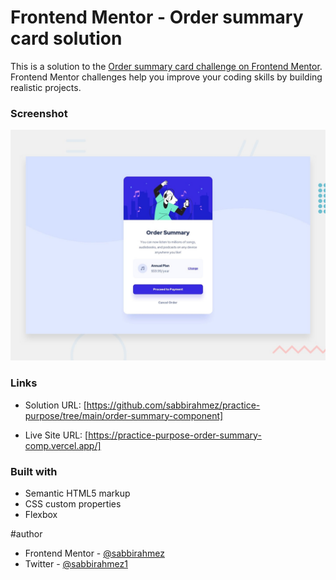 # Frontend Mentor - Order summary card solution

This is a solution to the [Order summary card challenge on Frontend Mentor](https://www.frontendmentor.io/challenges/order-summary-component-QlPmajDUj). Frontend Mentor challenges help you improve your coding skills by building realistic projects. 

### Screenshot

![screenshot](preview.jpg)

### Links

- Solution URL: [https://github.com/sabbirahmez/practice-purpose/tree/main/order-summary-component]

- Live Site URL: [https://practice-purpose-order-summary-comp.vercel.app/]

### Built with

- Semantic HTML5 markup
- CSS custom properties
- Flexbox

#author

- Frontend Mentor - [@sabbirahmez](https://www.frontendmentor.io/profile/sabbirahmez)
- Twitter - [@sabbirahmez1](https://www.twitter.com/sabbirahmez1)
